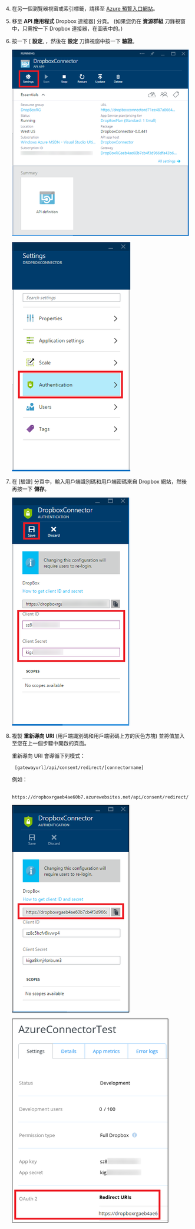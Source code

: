 4. 在另一個瀏覽器視窗或索引標籤，請移至 [Azure 預覽入口網站](https://portal.azure.com)。

3. 移至 **API 應用程式** Dropbox 連接器] 分頁。 (如果您仍在 **資源群組** 刀鋒視窗中，只需按一下 Dropbox 連接器，在圖表中的。)

4. 按一下 [ **設定**, ，然後在 **設定** 刀鋒視窗中按一下 **驗證**。

    ![按一下 [設定]](./media/app-service-api-exchange-dropbox-settings/clicksettings.png)

    ![按一下 [驗證]](./media/app-service-api-exchange-dropbox-settings/clickauth.png)

5. 在 [驗證] 分頁中，輸入用戶端識別碼和用戶端密碼來自 Dropbox 網站，然後再按一下 **儲存**。

    ![輸入設定並按一下 [儲存]](./media/app-service-api-exchange-dropbox-settings/authblade.png)

3. 複製 **重新導向 URI** (用戶端識別碼和用戶端密碼上方的灰色方塊) 並將值加入至您在上一個步驟中開啟的頁面。 

    重新導向 URI 會導循下列模式：

        [gatewayurl]/api/consent/redirect/[connectorname]

    例如：

        https://dropboxrgaeb4ae60b7.azurewebsites.net/api/consent/redirect/DropboxConnector

    ![取得重新導向 URI](./media/app-service-api-exchange-dropbox-settings/redirecturi.png)

    ![建立 Dropbox 應用程式](./media/app-service-api-exchange-dropbox-settings/dbappsettings2.png)
